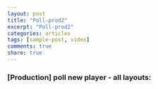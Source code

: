 ```yaml
---
layout: post
title: "Poll-prod2"
excerpt: "Poll-prod2"
categories: articles
tags: [sample-post, video]
comments: true
share: true
---
```

### [Production] poll new player - all layouts:
<br>
<div class="apester-media" data-media-id="5ed3b2b5cfda774428e92d3b" height="1280"></div><script async src="https://static.apester.com/js/sdk/latest/apester-sdk.js"></script>
